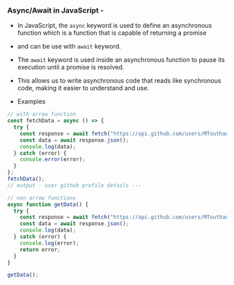 ### Async/Await in JavaScript -

- In JavaScript, the `async` keyword is used to define an asynchronous function which is a function that is capable of returning a promise
- and can be use with `await` keyword.
- The `await` keyword is used inside an asynchronous function to pause its execution until a promise is resolved.
- This allows us to write asynchronous code that reads like synchronous code, making it easier to understand and use.

- Examples

```javascript
// with arrow function
const fetchData = async () => {
  try {
    const response = await fetch("https://api.github.com/users/MTouthang");
    const data = await response.json();
    console.log(data);
  } catch (error) {
    console.error(error);
  }
};
fetchData();
// output - user github profile details ---

// non arrow functions
async function getData() {
  try {
    const response = await fetch("https://api.github.com/users/MTouthang");
    const data = await response.json();
    console.log(data);
  } catch (error) {
    console.log(error);
    return error;
  }
}

getData();

```